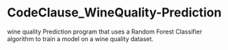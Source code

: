 # CodeClause_WineQuality-Prediction
wine quality Prediction program that uses a Random Forest Classifier algorithm to train a model on a wine quality dataset. 

